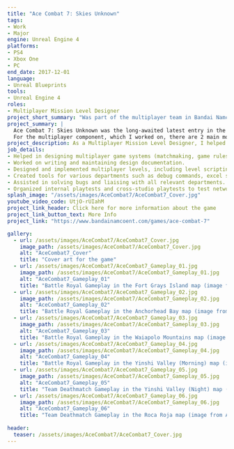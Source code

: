 ```yaml
---
title: "Ace Combat 7: Skies Unknown"
tags: 
- Work
- Major
engine: Unreal Engine 4
platforms: 
- PS4
- Xbox One
- PC
end_date: 2017-12-01
language: 
- Unreal Blueprints
tools: 
- Unreal Engine 4
roles: 
- Multiplayer Mission Level Designer
project_short_summary: "Was part of the multiplayer team in Bandai Namco Studios Singapore for the AAA console title Ace Combat 7: Skies Unknown, which released in 2019 on the PS4, Xbox One, and PC."
project_summary: |
  Ace Combat 7: Skies Unknown was the long-awaited latest entry in the Ace Combat series, released in 2019 on the PS4, XBox One, and PC (via Steam). It was created in Unreal Engine 4, and received generally favorable reviews, with the physical console versions setting a new sales record in the series in the United Kingdom.  
  For the multiplayer component, which I worked on, there are 2 main modes; Team Deathmatch and Battle Royal. For each of the modes, there are 6 maps, each with different settings, cloud formations, and overall gameplay. 
project_description: As a Multiplayer Mission Level Designer, I helped to work on all aspects of the multiplayer component. I assisted in creating and maintaining the design documentation such as the multiplayer game systems and level designs, worked together with the animation team for the design of the multiplayer cutscenes, and helped the QA department and engineering department for bug support. 
job_details: 
- Helped in designing multiplayer game systems (matchmaking, game rules, UI) and working with relevant departments for implementation.
- Worked on writing and maintaining design documentation.
- Designed and implemented multiplayer levels, including level scripting.
- Created tools for various departments such as debug commands, excel spreadsheet simulators, and batch files.
- Assisted in solving bugs and liaising with all relevant departments.
- Organized internal playtests and cross-studio playtests to test network stability and gameplay.
splash_image: "/assets/images/AceCombat7/AceCombat7_Cover.jpg"
youtube_video_code: UtjO-rUIahM
project_link_header: Click here for more information about the game
project_link_button_text: More Info
project_link: "https://www.bandainamcoent.com/games/ace-combat-7"

gallery:
  - url: /assets/images/AceCombat7/AceCombat7_Cover.jpg
    image_path: /assets/images/AceCombat7/AceCombat7_Cover.jpg
    alt: "AceCombat7_Cover"
    title: "Cover art for the game"
  - url: /assets/images/AceCombat7/AceCombat7_Gameplay_01.jpg
    image_path: /assets/images/AceCombat7/AceCombat7_Gameplay_01.jpg
    alt: "AceCombat7_Gameplay_01"
    title: "Battle Royal Gameplay in the Fort Grays Island map (image from AceCombatFan)"
  - url: /assets/images/AceCombat7/AceCombat7_Gameplay_02.jpg
    image_path: /assets/images/AceCombat7/AceCombat7_Gameplay_02.jpg
    alt: "AceCombat7_Gameplay_02"
    title: "Battle Royal Gameplay in the Anchorhead Bay map (image from AceCombatFan)"
  - url: /assets/images/AceCombat7/AceCombat7_Gameplay_03.jpg
    image_path: /assets/images/AceCombat7/AceCombat7_Gameplay_03.jpg
    alt: "AceCombat7_Gameplay_03"
    title: "Battle Royal Gameplay in the Waiapolo Mountains map (image from AceCombatFan)"
  - url: /assets/images/AceCombat7/AceCombat7_Gameplay_04.jpg
    image_path: /assets/images/AceCombat7/AceCombat7_Gameplay_04.jpg
    alt: "AceCombat7_Gameplay_04"
    title: "Battle Royal Gameplay in the Yinshi Valley (Morning) map (image from AceCombatFan)"
  - url: /assets/images/AceCombat7/AceCombat7_Gameplay_05.jpg
    image_path: /assets/images/AceCombat7/AceCombat7_Gameplay_05.jpg
    alt: "AceCombat7_Gameplay_05"
    title: "Team Deathmatch Gameplay in the Yinshi Valley (Night) map (image from AceCombatFan)"
  - url: /assets/images/AceCombat7/AceCombat7_Gameplay_06.jpg
    image_path: /assets/images/AceCombat7/AceCombat7_Gameplay_06.jpg
    alt: "AceCombat7_Gameplay_06"
    title: "Team Deathmatch Gameplay in the Roca Roja map (image from AceCombatFan)"
    
header:
  teaser: /assets/images/AceCombat7/AceCombat7_Cover.jpg
---
```

